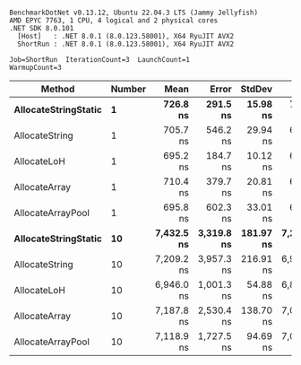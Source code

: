```

BenchmarkDotNet v0.13.12, Ubuntu 22.04.3 LTS (Jammy Jellyfish)
AMD EPYC 7763, 1 CPU, 4 logical and 2 physical cores
.NET SDK 8.0.101
  [Host]   : .NET 8.0.1 (8.0.123.58001), X64 RyuJIT AVX2
  ShortRun : .NET 8.0.1 (8.0.123.58001), X64 RyuJIT AVX2

Job=ShortRun  IterationCount=3  LaunchCount=1  
WarmupCount=3  

```
| Method               | Number | Mean       | Error      | StdDev    | Min        | Max        | Gen0   | Gen1   | Allocated |
|--------------------- |------- |-----------:|-----------:|----------:|-----------:|-----------:|-------:|-------:|----------:|
| **AllocateStringStatic** | **1**      |   **726.8 ns** |   **291.5 ns** |  **15.98 ns** |   **708.4 ns** |   **737.2 ns** | **0.0124** | **0.0114** |   **1.02 KB** |
| AllocateString       | 1      |   705.7 ns |   546.2 ns |  29.94 ns |   681.2 ns |   739.0 ns | 0.0124 | 0.0114 |   1.02 KB |
| AllocateLoH          | 1      |   695.2 ns |   184.7 ns |  10.12 ns |   684.7 ns |   704.9 ns | 0.0124 | 0.0114 |   1.02 KB |
| AllocateArray        | 1      |   710.4 ns |   379.7 ns |  20.81 ns |   689.7 ns |   731.3 ns | 0.0124 | 0.0114 |   1.02 KB |
| AllocateArrayPool    | 1      |   695.8 ns |   602.3 ns |  33.01 ns |   675.5 ns |   733.9 ns | 0.0124 | 0.0114 |   1.02 KB |
| **AllocateStringStatic** | **10**     | **7,432.5 ns** | **3,319.8 ns** | **181.97 ns** | **7,237.8 ns** | **7,598.4 ns** | **0.1221** | **0.1144** |  **10.23 KB** |
| AllocateString       | 10     | 7,209.2 ns | 3,957.3 ns | 216.91 ns | 6,979.8 ns | 7,411.0 ns | 0.1221 | 0.1144 |  10.23 KB |
| AllocateLoH          | 10     | 6,946.0 ns | 1,001.3 ns |  54.88 ns | 6,882.8 ns | 6,981.4 ns | 0.1221 | 0.1144 |  10.23 KB |
| AllocateArray        | 10     | 7,187.8 ns | 2,530.4 ns | 138.70 ns | 7,091.7 ns | 7,346.8 ns | 0.1221 | 0.1144 |  10.23 KB |
| AllocateArrayPool    | 10     | 7,118.9 ns | 1,727.5 ns |  94.69 ns | 7,012.1 ns | 7,192.7 ns | 0.1221 | 0.1144 |  10.23 KB |
